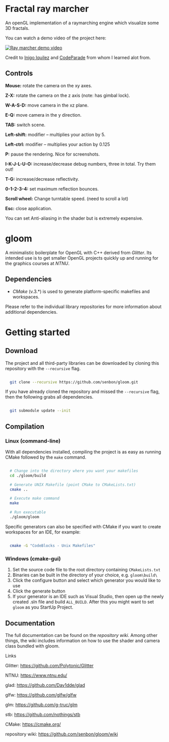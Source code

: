 # Fractal ray marcher
An openGL implementation of a raymarching engine which visualize some 3D fractals.

You can watch a demo video of the project here:

[![Ray marcher demo video](http://img.youtube.com/vi/Et8JcAHHsOY/0.jpg)](http://www.youtube.com/watch?v=Et8JcAHHsOY "Fractal ray marcher demo")

Credit to [Inigo Iquilez](https://www.iquilezles.org/www/index.htm) and [CodeParade](https://github.com/HackerPoet) from whom I learned alot from.
## Controls
**Mouse:** rotate the camera on the xy axes.

**Z-X:** rotate the camera on the z axis (note: has gimbal lock).

**W-A-S-D:** move camera in the xz plane.

**E-Q:** move camera in the y direction.

**TAB:** switch scene.

**Left-shift:** modifier – multiplies your action by 5.

**Left-ctrl:** modifier – multiplies your action by 0.125

**P:** pause the rendering. Nice for screenshots.

**I-K-J-L-U-O:** increase/decrease debug numbers, three in total. Try them out! 

**T-G:** increase/decrease reflectivity.

**0-1-2-3-4:** set maximum reflection bounces.

**Scroll wheel:** Change turntable speed. (need to scroll a lot) 

**Esc:** close application.

You can set Anti-aliasing in the shader but is extremely expensive.


# gloom

A minimalistic boilerplate for OpenGL with C++ derived from _Glitter_. Its intended use is to get smaller OpenGL projects quickly up and running for the graphics courses at _NTNU_.


## Dependencies

* _CMake_ (v.3.*) is used to generate platform-specific makefiles and workspaces.

Please refer to the individual library repositories for more information about additional dependencies.


# Getting started

## Download


The project and all third-party libraries can be downloaded by cloning this repository with the ``--recursive`` flag.

```bash

  git clone --recursive https://github.com/senbon/gloom.git
```
If you have already cloned the repository and missed the ``--recursive`` flag, then the following grabs all dependencies.

```bash

  git submodule update --init
```

## Compilation


### Linux (command-line)

With all dependencies installed, compiling the project is as easy as running CMake followed by the ``make`` command.

```bash

  # Change into the directory where you want your makefiles
  cd ./gloom/build

  # Generate UNIX Makefile (point CMake to CMakeLists.txt)
  cmake ..

  # Execute make command
  make

  # Run executable
  ./gloom/gloom
```
Specific generators can also be specified with CMake if you want to create workspaces for an IDE, for example:

```bash

  cmake -G "CodeBlocks - Unix Makefiles"
```

### Windows (cmake-gui)


1. Set the source code file to the root directory containing ``CMakeLists.txt``
2. Binaries can be built in the directory of your choice, e.g. ``gloom\build\``
3. Click the configure button and select which generator you would like to use
4. Click the generate button
5. If your generator is an IDE such as Visual Studio, then open up the newly created .sln file and build ``ALL_BUILD``. After this you might want to set ``gloom`` as you StartUp Project.

## Documentation


The full documentation can be found on the _repository wiki_.
Among other things, the wiki includes information on how to use the shader and camera class bundled with gloom.


Links

Glitter: https://github.com/Polytonic/Glitter

NTNU: https://www.ntnu.edu/

glad: https://github.com/Dav1dde/glad

glfw: https://github.com/glfw/glfw

glm: https://github.com/g-truc/glm

stb: https://github.com/nothings/stb

CMake: https://cmake.org/

repository wiki: https://github.com/senbon/gloom/wiki
